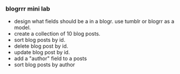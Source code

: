 ### blogrrr mini lab
- design what fields should be a in a blogr. use tumblr or blogrr as a model.
- create a collection of 10 blog posts.
- sort blog posts by id.
- delete blog post by id.
- update blog post by id.
- add a "author" field to a posts
- sort blog posts by author
